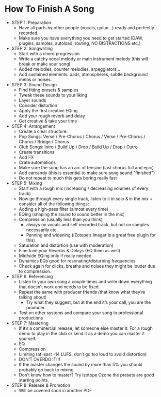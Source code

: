 # How To Finish A Song

- STEP 1: Preparation
  - Have all parts by other people (vocals, guitar…) ready and perfectly recorded.
  - Make sure you have everything you need to get started (DAW, plugins, samples, autoload, routing, NO DISTRACTIONS etc.)
- STEP 2: Songwriting
  - Start with a chord progression
  - Write a catchy vocal melody or main instrument melody (this will break or make your song)
  - Added melodies, counter melodies, arpeggiators...
  - Add sustained elements: pads, atmospheres, subtle background melos or noises.
- STEP 3: Sound Design
  - Find fitting presets & samples
  - Tweak these sounds to your liking
  - Layer sounds
  - Consider distortion
  - Apply the first creative EQing
  - Add your rough reverb and delay
  - Get creative & take your time
- STEP 4: Arrangement
  - Create a clear structure:
  - Pop Songs: Verse / Pre-Chorus / Chorus / Verse / Pre-Chorus / Chorus / Bridge / Chorus
  - Club Songs: Intro / Build Up / Drop / Build Up / Drop / Outro
  - Create transitions
  - Add FX
  - Crate automations
  - Make sure the song has an arc of tension (last chorus full and epic)
  - Add earcandy (this is essential to make sure song sound "finished")
  - Do not repeat to much this gets boring really fast
- STEP 5: Mixing
  - Start with a rough mix (increasing / decreasing volumes of every track)
  - Now go through every single track, listen to it in solo & in the mix + consider all of the following things:
  - Adding a high-pass filter (almost every time)
  - EQing (shaping the sound to sound better in the mix)
  - Compression (usually less than you think)
    - always on vocals and self recorded track, but not on samples necessarily etc.
    - Panning and widening (iZotope’s Imager is a great free plugin for this)
  - Saturation and distortion (use with moderation)
  - Fine tune your Reverbs & Delays (EQ them as well)
  - Mid/side EQing only if really needed
  - Dynamics EQs good for resonating/disturbing frequencies
  - Check again for clicks, breaths and noises they might be louder due to compression.
- STEP 6: Referencing
  - Listen to your own song a couple times and write down everything that doesn’t work and needs to be fixed.
  - Repeat the same with producer friends (that know what they’re talking about)
    - Try what they suggest, but at the end it’s your call, you are the producer.
  - Test on other systems and compare your song to professional productions
- STEP 7: Mastering
  - If it’s a commercial release, let someone else master it. For a rough demo to play in the club or send it as a demo you can master it yourself.
  - EQ
  - Compression
  - Limiting (at least -14 LUFS, don’t go too loud to avoid distortion)
  - DON’T OVERDO IT!!!
  - If the master changes the sound by more than 5% you should probably go back to mixing
  - Don’t know how to master? Try izotope Ozone the presets are good starting points.
- STEP 8: Release & Promotion
  - Will be covered soon in another PDF
